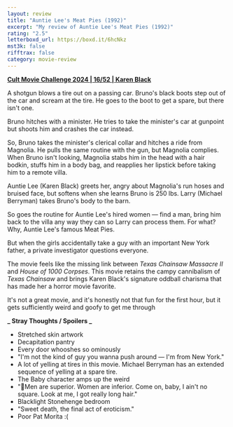 ```yaml
---
layout: review
title: "Auntie Lee's Meat Pies (1992)"
excerpt: "My review of Auntie Lee's Meat Pies (1992)"
rating: "2.5"
letterboxd_url: https://boxd.it/6hcNkz
mst3k: false
rifftrax: false
category: movie-review
---
```


<b><a href="https://boxd.it/rIGbC/detail" title="Cult Movie Challenge 2024 | 16/52 | Karen Black">Cult Movie Challenge 2024 | 16/52 | Karen Black</a></b>

A shotgun blows a tire out on a passing car. Bruno's black boots step out of the car and scream at the tire. He goes to the boot to get a spare, but there isn't one.

Bruno hitches with a minister. He tries to take the minister's car at gunpoint but shoots him and crashes the car instead.

So, Bruno takes the minister's clerical collar and hitches a ride from Magnolia. He pulls the same routine with the gun, but Magnolia complies. When Bruno isn't looking, Magnolia stabs him in the head with a hair bodkin, stuffs him in a body bag, and reapplies her lipstick before taking him to a remote villa.

Auntie Lee (Karen Black) greets her, angry about Magnolia's run hoses and bruised face, but softens when she learns Bruno is 250 lbs. Larry (Michael Berryman) takes Bruno's body to the barn.

So goes the routine for Auntie Lee's hired women — find a man, bring him back to the villa any way they can so Larry can process them. For what? Why, Auntie Lee's famous Meat Pies.

But when the girls accidentally take a guy with an important New York father, a private investigator questions everyone.

The movie feels like the missing link between <i>Texas Chainsaw Massacre II</i> and <i>House of 1000 Corpses</i>. This movie retains the campy cannibalism of <i>Texas Chainsaw</i> and brings Karen Black's signature oddball charisma that has made her a horror movie favorite.

It's not a great movie, and it's honestly not that fun for the first hour, but it gets sufficiently weird and goofy to get me through

<b>**_ Stray Thoughts / Spoilers _**</b>

- Stretched skin artwork
- Decapitation pantry
- Every door whooshes so ominously
- "I'm not the kind of guy you wanna push around — I'm from New York."
- A lot of yelling at tires in this movie. Michael Berryman has an extended sequence of yelling at a spare tire.
- The Baby character amps up the weird
- "🎵Men are superior. Women are inferior. Come on, baby, I ain't no square. Look at me, I got really long hair."
- Blacklight Stonehenge bedroom
- "Sweet death, the final act of eroticism."
- Poor Pat Morita :(
